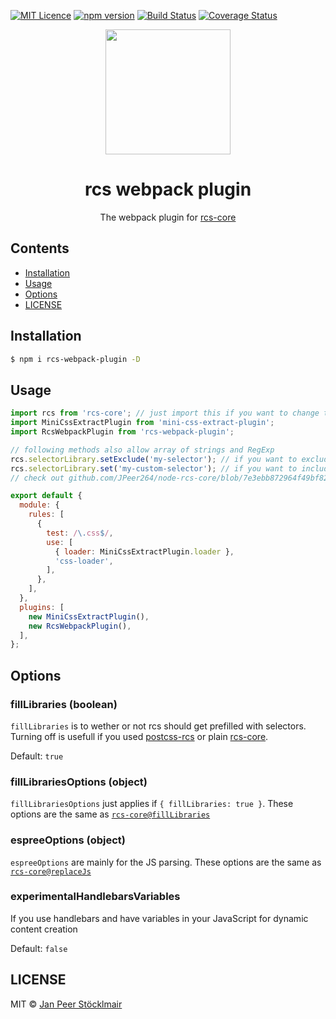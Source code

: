 [![MIT Licence](https://badges.frapsoft.com/os/mit/mit.svg?v=103)](https://opensource.org/licenses/mit-license.php)
[![npm version](https://badge.fury.io/js/rcs-webpack-plugin.svg)](https://badge.fury.io/js/rcs-webpack-plugin)
[![Build Status](https://travis-ci.com/JPeer264/rcs-webpack-plugin.svg?branch=master)](https://travis-ci.com/JPeer264/rcs-webpack-plugin)
[![Coverage Status](https://coveralls.io/repos/github/JPeer264/rcs-webpack-plugin/badge.svg?branch=master)](https://coveralls.io/github/JPeer264/rcs-webpack-plugin?branch=master)

<div align="center">
  <!-- replace with accurate logo e.g from https://worldvectorlogo.com/ -->
  <a href="https://github.com/webpack/webpack">
    <img width="200" height="200" vspace="" hspace="25"
      src="https://cdn.rawgit.com/webpack/media/e7485eb2/logo/icon.svg">
  </a>
  <h1>rcs webpack plugin</h1>
  <p>The webpack plugin for <a href="https://github.com/JPeer264/node-rcs-core">rcs-core</a></p>
</div>

## Contents

- [Installation](#installation)
- [Usage](#usage)
- [Options](#options)
- [LICENSE](#license)

## Installation

```sh
$ npm i rcs-webpack-plugin -D
```

## Usage

```js
import rcs from 'rcs-core'; // just import this if you want to change the options on the core directly
import MiniCssExtractPlugin from 'mini-css-extract-plugin';
import RcsWebpackPlugin from 'rcs-webpack-plugin';

// following methods also allow array of strings and RegExp
rcs.selectorLibrary.setExclude('my-selector'); // if you want to exclude a specific selector
rcs.selectorLibrary.set('my-custom-selector'); // if you want to include custom selectors which are not in css files
// check out github.com/JPeer264/node-rcs-core/blob/7e3ebb872964f49bf82c84f6920005610a3d252a/docs/api for more information

export default {
  module: {
    rules: [
      {
        test: /\.css$/,
        use: [
          { loader: MiniCssExtractPlugin.loader },
          'css-loader',
        ],
      },
    ],
  },
  plugins: [
    new MiniCssExtractPlugin(),
    new RcsWebpackPlugin(),
  ],
};
```

## Options

### fillLibraries (boolean)

`fillLibraries` is to wether or not rcs should get prefilled with selectors. Turning off is usefull if you used [postcss-rcs](https://github.com/JPeer264/postcss-rcs) or plain [rcs-core](https://github.com/JPeer264/node-rcs-core).

Default: `true`

### fillLibrariesOptions (object)

`fillLibrariesOptions` just applies if `{ fillLibraries: true }`. These options are the same as [`rcs-core@fillLibraries`](https://github.com/JPeer264/node-rcs-core/blob/master/docs/api/filllibraries.md)

### espreeOptions (object)

`espreeOptions` are mainly for the JS parsing. These options are the same as [`rcs-core@replaceJs`](https://github.com/JPeer264/node-rcs-core/blob/master/docs/api/replace.md#js)

### experimentalHandlebarsVariables

If you use handlebars and have variables in your JavaScript for dynamic content creation

Default: `false`

## LICENSE

MIT © [Jan Peer Stöcklmair](https://www.jpeer.at)
